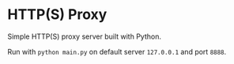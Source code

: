 # HTTP(S) Proxy


Simple HTTP(S) proxy server built with Python.

Run with `python main.py` on default server `127.0.0.1` and port `8888`.


